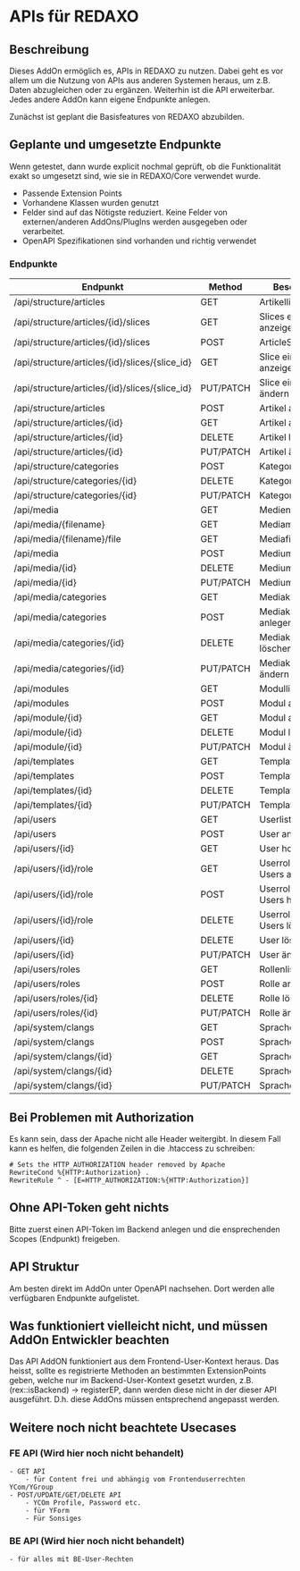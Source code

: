 # APIs für REDAXO

## Beschreibung

Dieses AddOn ermöglich es, APIs in REDAXO zu nutzen. Dabei geht es vor allem um die Nutzung von APIs aus anderen Systemen heraus, um z.B. Daten abzugleichen oder zu ergänzen. Weiterhin ist die API erweiterbar. Jedes andere AddOn kann eigene Endpunkte anlegen. 

Zunächst ist geplant die Basisfeatures von REDAXO abzubilden. 

## Geplante und umgesetzte Endpunkte

Wenn getestet, dann wurde explicit nochmal geprüft, ob die Funktionalität exakt so umgesetzt sind, wie sie in REDAXO/Core verwendet wurde. 

* Passende Extension Points
* Vorhandene Klassen wurden genutzt
* Felder sind auf das Nötigste reduziert. Keine Felder von externen/anderen AddOns/PlugIns werden ausgegeben oder verarbeitet.
* OpenAPI Spezifikationen sind vorhanden und richtig verwendet

### Endpunkte

| Endpunkt                                       | Method    | Beschreibung                    | Status | Test |
|------------------------------------------------|-----------|---------------------------------|--------|------|
| /api/structure/articles                        | GET       | Artikelliste                    | ✅      | ✅    |
| /api/structure/articles/{id}/slices            | GET       | Slices eines Artikel anzeigen   | ❌      |
| /api/structure/articles/{id}/slices            | POST      | ArticleSlice erstellen          | ✅      | ✅    |
| /api/structure/articles/{id}/slices/{slice_id} | GET       | Slice eines Artikel anzeigen    | ❌      |
| /api/structure/articles/{id}/slices/{slice_id} | PUT/PATCH | Slice eines Artikel ändern      | ❌      |
| /api/structure/articles                        | POST      | Artikel anlegen                 | ✅      | ✅    |
| /api/structure/articles/{id}                   | GET       | Artikel anzeigen                | ❌      |
| /api/structure/articles/{id}                   | DELETE    | Artikel löschen                 | ✅      | ✅    |
| /api/structure/articles/{id}                   | PUT/PATCH | Artikel ändern                  | ❌      |
| /api/structure/categories                      | POST      | Kategorie anlegen               | ✅      | ✅    |
| /api/structure/categories/{id}                 | DELETE    | Kategorie löschen               | ✅      | ✅    |
| /api/structure/categories/{id}                 | PUT/PATCH | Kategorie ändern                | ❌      |
| /api/media                                     | GET       | Medienliste                     | ✅      |
| /api/media/{filename}                          | GET       | Mediametadaten                  | ✅      |
| /api/media/{filename}/file                     | GET       | Mediafile (raw)                 | ✅      |
| /api/media                                     | POST      | Medium anlegen                  | ❌      |
| /api/media/{id}                                | DELETE    | Medium löschen                  | ✅      |
| /api/media/{id}                                | PUT/PATCH | Medium ändern                   | ❌      |
| /api/media/categories                          | GET       | Mediakategorienliste            | ❌      |
| /api/media/categories                          | POST      | Mediakategorie anlegen          | ❌      |
| /api/media/categories/{id}                     | DELETE    | Mediakategorie löschen          | ❌      |
| /api/media/categories/{id}                     | PUT/PATCH | Mediakategorie ändern           | ❌      |
| /api/modules                                   | GET       | Modulliste                      | ✅      | ✅    |
| /api/modules                                   | POST      | Modul anlegen                   | ✅      | ✅    | 
| /api/module/{id}                               | GET       | Modul auslesen                  | ✅      | ✅    |
| /api/module/{id}                               | DELETE    | Modul löschen                   | ✅      | ✅    |
| /api/module/{id}                               | PUT/PATCH | Modul ändern                    | ✅      | ✅    |
| /api/templates                                 | GET       | Template Liste                  | ✅      |
| /api/templates                                 | POST      | Template anlegen                | ✅      |
| /api/templates/{id}                            | DELETE    | Template löschen                | ✅      |
| /api/templates/{id}                            | PUT/PATCH | Template ändern                 | ✅      |
| /api/users                                     | GET       | Userliste                       | ✅      |
| /api/users                                     | POST      | User anlegen                    | ❌      |
| /api/users/{id}                                | GET       | User holen                      | ✅      |
| /api/users/{id}/role                           | GET       | Userrolen eines Users auflisten | ❌      |
| /api/users/{id}/role                           | POST      | Userrole einem Users hinzufügen | ❌      |
| /api/users/{id}/role                           | DELETE    | Userrole eines Users löschen    | ❌      |
| /api/users/{id}                                | DELETE    | User löschen                    | ✅      |
| /api/users/{id}                                | PUT/PATCH | User ändern                     | ❌      |
| /api/users/roles                               | GET       | Rollenliste                     | ✅      |
| /api/users/roles                               | POST      | Rolle anlegen                   | ❌      |
| /api/users/roles/{id}                          | DELETE    | Rolle löschen                   | ❌      |
| /api/users/roles/{id}                          | PUT/PATCH | Rolle ändern                    | ❌      |
| /api/system/clangs                             | GET       | Sprachenliste                   | ✅      | ✅    |
| /api/system/clangs                             | POST      | Sprache anlegen                 | ✅      | ✅    |
| /api/system/clangs/{id}                        | GET       | Sprache auslesen                | ✅      | ✅    |
| /api/system/clangs/{id}                        | DELETE    | Sprache löschen                 | ✅      | ✅    |
| /api/system/clangs/{id}                        | PUT/PATCH | Sprache ändern                  | ✅      | ✅    |

## Bei Problemen mit Authorization

Es kann sein, dass der Apache nicht alle Header weitergibt. In diesem Fall kann es helfen, die folgenden Zeilen in die .htaccess zu schreiben:

```
# Sets the HTTP_AUTHORIZATION header removed by Apache
RewriteCond %{HTTP:Authorization} .
RewriteRule ^ - [E=HTTP_AUTHORIZATION:%{HTTP:Authorization}]
```

## Ohne API-Token geht nichts

Bitte zuerst einen API-Token im Backend anlegen und die ensprechenden Scopes (Endpunkt) freigeben.

## API Struktur

Am besten direkt im AddOn unter OpenAPI nachsehen. Dort werden alle verfügbaren Endpunkte aufgelistet.

## Was funktioniert vielleicht nicht, und müssen AddOn Entwickler beachten

Das API AddON funktioniert aus dem Frontend-User-Kontext heraus. Das heisst, sollte es registrierte Methoden an bestimmten
ExtensionPoints geben, welche nur im Backend-User-Kontext gesetzt wurden, z.B. (rex::isBackend) -> registerEP, dann werden diese nicht in der dieser API ausgeführt.
D.h. diese AddOns müssen entsprechend angepasst werden.

## Weitere noch nicht beachtete Usecases

### FE API (Wird hier noch nicht behandelt)
    - GET API 
        - für Content frei und abhängig vom Frontenduserrechten YCom/YGroup
    - POST/UPDATE/GET/DELETE API
        - YCOm Profile, Password etc.
        - für YForm
        - Für Sonsiges

### BE API (Wird hier noch nicht behandelt)
    - für alles mit BE-User-Rechten


